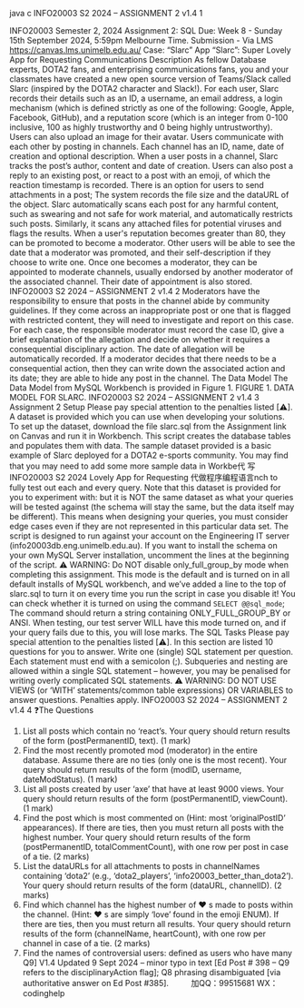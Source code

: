 java c
INFO20003 S2 2024 – ASSIGNMENT 2 v1.4 1
 
INFO20003 Semester 2, 2024 
Assignment 2: SQL 
Due: Week 8 - Sunday 15th September 2024, 5:59pm Melbourne Time. 
Submission - Via LMS https://canvas.lms.unimelb.edu.au/ 
Case: “Slarc” App 
“Slarc”: Super Lovely App for Requesting Communications
Description 
As fellow Database experts, DOTA2 fans, and enterprising communications fans, you and your classmates have 
created a new open source version of Teams/Slack called Slarc (inspired by the DOTA2 character and Slack!).
For each user, Slarc records their details such as an ID, a username, an email address, a login mechanism (which is 
defined strictly as one of the following: Google, Apple, Facebook, GitHub), and a reputation score (which is an 
integer from 0-100 inclusive, 100 as highly trustworthy and 0 being highly untrustworthy). Users can also upload an 
image for their avatar.
Users communicate with each other by posting in channels. Each channel has an ID, name, date of creation and 
optional description. When a user posts in a channel, Slarc tracks the post’s author, content and date of creation.
Users can also post a reply to an existing post, or react to a post with an emoji, of which the reaction timestamp is 
recorded. There is an option for users to send attachments in a post; The system records the file size and the 
dataURL of the object. Slarc automatically scans each post for any harmful content, such as swearing and not safe 
for work material, and automatically restricts such posts. Similarly, it scans any attached files for potential viruses 
and flags the results.
When a user's reputation becomes greater than 80, they can be promoted to become a moderator. Other users 
will be able to see the date that a moderator was promoted, and their self-description if they choose to write one.
Once one becomes a moderator, they can be appointed to moderate channels, usually endorsed by another 
moderator of the associated channel. Their date of appointment is also stored.
INFO20003 S2 2024 – ASSIGNMENT 2 v1.4 2
Moderators have the responsibility to ensure that posts in the channel abide by community guidelines. If they 
come across an inappropriate post or one that is flagged with restricted content, they will need to investigate and 
report on this case. For each case, the responsible moderator must record the case ID, give a brief explanation of 
the allegation and decide on whether it requires a consequential disciplinary action. The date of allegation will be 
automatically recorded. If a moderator decides that there needs to be a consequential action, then they can write 
down the associated action and its date; they are able to hide any post in the channel.
The Data Model 
The Data Model from MySQL Workbench is provided in Figure 1.
FIGURE 1. DATA MODEL FOR SLARC.
INFO20003 S2 2024 – ASSIGNMENT 2 v1.4 3
 Assignment 2 Setup 
Please pay special attention to the penalties listed [⚠].
A dataset is provided which you can use when developing your solutions. To set up the dataset, download the file 
slarc.sql from the Assignment link on Canvas and run it in Workbench. This script creates the database tables and 
populates them with data. 
The sample dataset provided is a basic example of Slarc deployed for a DOTA2 e-sports community. You may find 
that you may need to add some more sample data in Workbe代 写INFO20003 S2 2024 Lovely App for Requesting
代做程序编程语言nch to fully test out each and every query.
Note that this dataset is provided for you to experiment with: but it is NOT the same dataset as what your 
queries will be tested against (the schema will stay the same, but the data itself may be different). This means 
when designing your queries, you must consider edge cases even if they are not represented in this particular 
data set.
The script is designed to run against your account on the Engineering IT server (info20003db.eng.unimelb.edu.au). 
If you want to install the schema on your own MySQL Server installation, uncomment the lines at the beginning 
of the script.
⚠ WARNING: Do NOT disable only_full_group_by mode when completing this assignment. This mode is 
the default and is turned on in all default installs of MySQL workbench, and we’ve added a line to the top of 
slarc.sql to turn it on every time you run the script in case you disable it! You can check whether it is turned on using 
the command `SELECT @@sql_mode`; The command should return a string containing 
ONLY_FULL_GROUP_BY or ANSI. When testing, our test server WILL have this mode turned on, and if your 
query fails due to this, you will lose marks.
The SQL Tasks 
Please pay special attention to the penalties listed [⚠].
In this section are listed 10 questions for you to answer. Write one (single) SQL statement per question. Each 
statement must end with a semicolon (;). Subqueries and nesting are allowed within a single SQL statement –
however, you may be penalised for writing overly complicated SQL statements. 
⚠ WARNING: DO NOT USE VIEWS (or ‘WITH’ statements/common table expressions) OR VARIABLES to answer 
questions. Penalties apply.
INFO20003 S2 2024 – ASSIGNMENT 2 v1.4 4
❓The Questions 
1. List all posts which contain no ‘react’s. Your query should return results of the form (postPermanentID, 
text). (1 mark)
2. Find the most recently promoted mod (moderator) in the entire database. Assume there are no ties (only 
one is the most recent). Your query should return results of the form (modID, username, dateModStatus). 
(1 mark)
3. List all posts created by user ‘axe’ that have at least 9000 views. Your query should return results of the 
form (postPermanentID, viewCount). (1 mark)
4. Find the post which is most commented on (Hint: most ‘originalPostID’ appearances). If there are ties, then 
you must return all posts with the highest number. Your query should return results of the form 
(postPermanentID, totalCommentCount), with one row per post in case of a tie. (2 marks)
5. List the dataURLs for all attachments to posts in channelNames containing ‘dota2’ (e.g., ‘dota2_players’, 
‘info20003_better_than_dota2’). Your query should return results of the form (dataURL, channelID). (2 
marks)
6. Find which channel has the highest number of ❤
s made to posts within the channel. (Hint: ❤ s are simply 
‘love’ found in the emoji ENUM). If there are ties, then you must return all results. Your query should return 
results of the form (channelName, heartCount), with one row per channel in case of a tie. (2 marks)
7. Find the names of controversial users: defined as users who have many Q9]
V1.4 Updated 9 Sept 2024 – minor typo in text [Ed Post # 398 – Q9 refers to the disciplinaryAction flag]; Q8 phrasing
disambiguated [via authoritative answer on Ed Post #385].         
加QQ：99515681  WX：codinghelp
